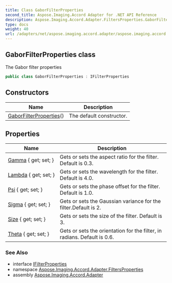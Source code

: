 ```yaml
---
title: Class GaborFilterProperties
second_title: Aspose.Imaging.Accord Adapter for .NET API Reference
description: Aspose.Imaging.Accord.Adapter.FiltersProperties.GaborFilterProperties class. The Gabor filter properties
type: docs
weight: 40
url: /adapters/net/aspose.imaging.accord.adapter/aspose.imaging.accord.adapter.filtersproperties/gaborfilterproperties/
---
```

## GaborFilterProperties class

The Gabor filter properties

```csharp
public class GaborFilterProperties : IFilterProperties
```

## Constructors

| Name | Description |
| --- | --- |
| [GaborFilterProperties](gaborfilterproperties/)() | The default constructor. |

## Properties

| Name | Description |
| --- | --- |
| [Gamma](../../aspose.imaging.accord.adapter.filtersproperties/gaborfilterproperties/gamma/) { get; set; } | Gets or sets the aspect ratio for the filter. Default is 0.3. |
| [Lambda](../../aspose.imaging.accord.adapter.filtersproperties/gaborfilterproperties/lambda/) { get; set; } | Gets or sets the wavelength for the filter. Default is 4.0. |
| [Psi](../../aspose.imaging.accord.adapter.filtersproperties/gaborfilterproperties/psi/) { get; set; } | Gets or sets the phase offset for the filter. Default is 1.0. |
| [Sigma](../../aspose.imaging.accord.adapter.filtersproperties/gaborfilterproperties/sigma/) { get; set; } | Gets or sets the Gaussian variance for the filter.Default is 2. |
| [Size](../../aspose.imaging.accord.adapter.filtersproperties/gaborfilterproperties/size/) { get; set; } | Gets or sets the size of the filter. Default is 3. |
| [Theta](../../aspose.imaging.accord.adapter.filtersproperties/gaborfilterproperties/theta/) { get; set; } | Gets or sets the orientation for the filter, in radians. Default is 0.6. |

### See Also

* interface [IFilterProperties](../ifilterproperties/)
* namespace [Aspose.Imaging.Accord.Adapter.FiltersProperties](../../aspose.imaging.accord.adapter.filtersproperties/)
* assembly [Aspose.Imaging.Accord.Adapter](../../)


